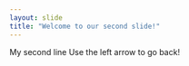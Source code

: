 ```yaml
---
layout: slide
title: "Welcome to our second slide!"
---
```

My second line
Use the left arrow to go back!
